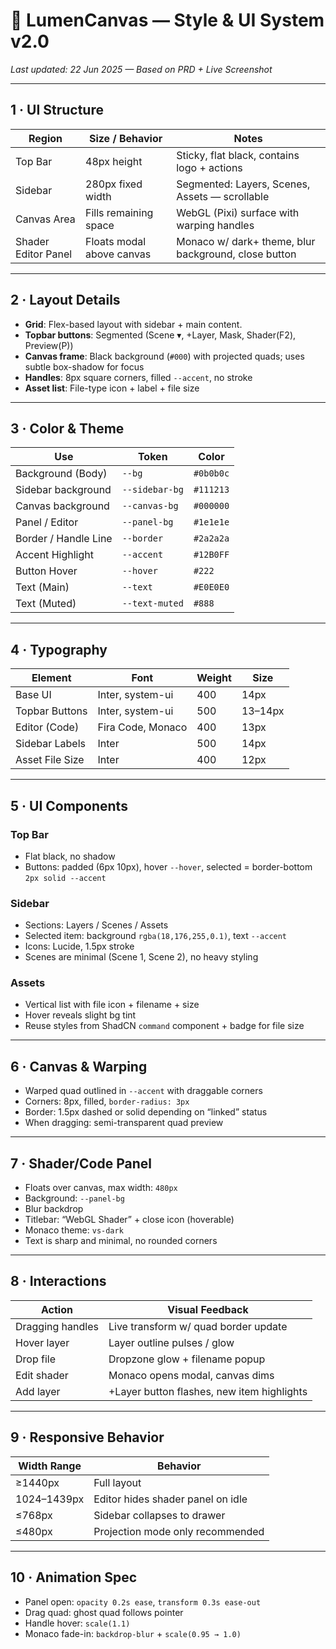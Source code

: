 # 🎨 LumenCanvas — Style & UI System v2.0
_Last updated: 22 Jun 2025 — Based on PRD + Live Screenshot_

---

## 1 · UI Structure

| Region              | Size / Behavior                | Notes                                                                 |
|---------------------|--------------------------------|-----------------------------------------------------------------------|
| Top Bar             | 48px height                    | Sticky, flat black, contains logo + actions                          |
| Sidebar             | 280px fixed width              | Segmented: Layers, Scenes, Assets — scrollable                       |
| Canvas Area         | Fills remaining space          | WebGL (Pixi) surface with warping handles                            |
| Shader Editor Panel | Floats modal above canvas      | Monaco w/ dark+ theme, blur background, close button                 |

---

## 2 · Layout Details

- **Grid**: Flex-based layout with sidebar + main content.
- **Topbar buttons**: Segmented (Scene ▾, +Layer, Mask, Shader(F2), Preview(P))
- **Canvas frame**: Black background (`#000`) with projected quads; uses subtle box-shadow for focus
- **Handles**: 8px square corners, filled `--accent`, no stroke
- **Asset list**: File-type icon + label + file size

---

## 3 · Color & Theme

| Use                        | Token             | Color       |
|----------------------------|-------------------|-------------|
| Background (Body)          | `--bg`            | `#0b0b0c`   |
| Sidebar background         | `--sidebar-bg`    | `#111213`   |
| Canvas background          | `--canvas-bg`     | `#000000`   |
| Panel / Editor             | `--panel-bg`      | `#1e1e1e`   |
| Border / Handle Line       | `--border`        | `#2a2a2a`   |
| Accent Highlight           | `--accent`        | `#12B0FF`   |
| Button Hover               | `--hover`         | `#222`      |
| Text (Main)                | `--text`          | `#E0E0E0`   |
| Text (Muted)               | `--text-muted`    | `#888`      |

---

## 4 · Typography

| Element            | Font               | Weight | Size   |
|--------------------|--------------------|--------|--------|
| Base UI            | Inter, system-ui   | 400    | 14px   |
| Topbar Buttons     | Inter, system-ui   | 500    | 13–14px|
| Editor (Code)      | Fira Code, Monaco  | 400    | 13px   |
| Sidebar Labels     | Inter              | 500    | 14px   |
| Asset File Size    | Inter              | 400    | 12px   |

---

## 5 · UI Components

### Top Bar
- Flat black, no shadow
- Buttons: padded (6px 10px), hover `--hover`, selected = border-bottom `2px solid --accent`

### Sidebar
- Sections: Layers / Scenes / Assets
- Selected item: background `rgba(18,176,255,0.1)`, text `--accent`
- Icons: Lucide, 1.5px stroke
- Scenes are minimal (Scene 1, Scene 2), no heavy styling

### Assets
- Vertical list with file icon + filename + size
- Hover reveals slight bg tint
- Reuse styles from ShadCN `command` component + badge for file size

---

## 6 · Canvas & Warping

- Warped quad outlined in `--accent` with draggable corners
- Corners: 8px, filled, `border-radius: 3px`
- Border: 1.5px dashed or solid depending on “linked” status
- When dragging: semi-transparent quad preview

---

## 7 · Shader/Code Panel

- Floats over canvas, max width: `480px`
- Background: `--panel-bg`
- Blur backdrop
- Titlebar: “WebGL Shader” + close icon (hoverable)
- Monaco theme: `vs-dark`
- Text is sharp and minimal, no rounded corners

---

## 8 · Interactions

| Action            | Visual Feedback                                      |
|------------------|------------------------------------------------------|
| Dragging handles | Live transform w/ quad border update                 |
| Hover layer      | Layer outline pulses / glow                          |
| Drop file        | Dropzone glow + filename popup                       |
| Edit shader      | Monaco opens modal, canvas dims                      |
| Add layer        | +Layer button flashes, new item highlights           |

---

## 9 · Responsive Behavior

| Width Range   | Behavior                                |
|---------------|-----------------------------------------|
| ≥1440px       | Full layout                             |
| 1024–1439px   | Editor hides shader panel on idle       |
| ≤768px        | Sidebar collapses to drawer             |
| ≤480px        | Projection mode only recommended        |

---

## 10 · Animation Spec

- Panel open: `opacity 0.2s ease`, `transform 0.3s ease-out`
- Drag quad: ghost quad follows pointer
- Handle hover: `scale(1.1)`
- Monaco fade-in: `backdrop-blur` + `scale(0.95 → 1.0)`
